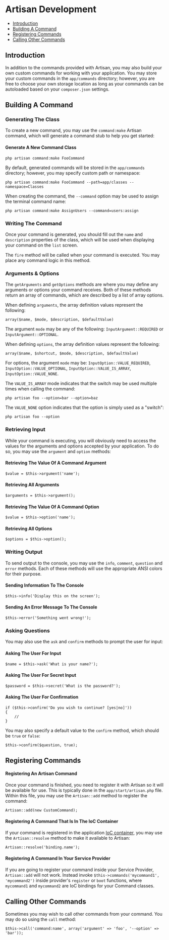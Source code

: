 # Artisan Development

- [Introduction](#introduction)
- [Building A Command](#building-a-command)
- [Registering Commands](#registering-commands)
- [Calling Other Commands](#calling-other-commands)

<a name="introduction"></a>
## Introduction

In addition to the commands provided with Artisan, you may also build your own custom commands for working with your application. You may store your custom commands in the `app/commands` directory; however, you are free to choose your own storage location as long as your commands can be autoloaded based on your `composer.json` settings.

<a name="building-a-command"></a>
## Building A Command

### Generating The Class

To create a new command, you may use the `command:make` Artisan command, which will generate a command stub to help you get started:

#### Generate A New Command Class

	php artisan command:make FooCommand

By default, generated commands will be stored in the `app/commands` directory; however, you may specify custom path or namespace:

	php artisan command:make FooCommand --path=app/classes --namespace=Classes

When creating the command, the `--command` option may be used to assign the terminal command name:

	php artisan command:make AssignUsers --command=users:assign

### Writing The Command

Once your command is generated, you should fill out the `name` and `description` properties of the class, which will be used when displaying your command on the `list` screen.

The `fire` method will be called when your command is executed. You may place any command logic in this method.

### Arguments & Options

The `getArguments` and `getOptions` methods are where you may define any arguments or options your command receives. Both of these methods return an array of commands, which are described by a list of array options.

When defining `arguments`, the array definition values represent the following:

	array($name, $mode, $description, $defaultValue)

The argument `mode` may be any of the following: `InputArgument::REQUIRED` or `InputArgument::OPTIONAL`.

When defining `options`, the array definition values represent the following:

	array($name, $shortcut, $mode, $description, $defaultValue)

For options, the argument `mode` may be: `InputOption::VALUE_REQUIRED`, `InputOption::VALUE_OPTIONAL`, `InputOption::VALUE_IS_ARRAY`, `InputOption::VALUE_NONE`.

The `VALUE_IS_ARRAY` mode indicates that the switch may be used multiple times when calling the command:

	php artisan foo --option=bar --option=baz

The `VALUE_NONE` option indicates that the option is simply used as a "switch":

	php artisan foo --option

### Retrieving Input

While your command is executing, you will obviously need to access the values for the arguments and options accepted by your application. To do so, you may use the `argument` and `option` methods:

#### Retrieving The Value Of A Command Argument

	$value = $this->argument('name');

#### Retrieving All Arguments

	$arguments = $this->argument();

#### Retrieving The Value Of A Command Option

	$value = $this->option('name');

#### Retrieving All Options

	$options = $this->option();

### Writing Output

To send output to the console, you may use the `info`, `comment`, `question` and `error` methods. Each of these methods will use the appropriate ANSI colors for their purpose.

#### Sending Information To The Console

	$this->info('Display this on the screen');

#### Sending An Error Message To The Console

	$this->error('Something went wrong!');

### Asking Questions

You may also use the `ask` and `confirm` methods to prompt the user for input:

#### Asking The User For Input

	$name = $this->ask('What is your name?');

#### Asking The User For Secret Input

	$password = $this->secret('What is the password?');

#### Asking The User For Confirmation

	if ($this->confirm('Do you wish to continue? [yes|no]'))
	{
		//
	}

You may also specify a default value to the `confirm` method, which should be `true` or `false`:

	$this->confirm($question, true);

<a name="registering-commands"></a>
## Registering Commands

#### Registering An Artisan Command

Once your command is finished, you need to register it with Artisan so it will be available for use. This is typically done in the `app/start/artisan.php` file. Within this file, you may use the `Artisan::add` method to register the command:

	Artisan::add(new CustomCommand);

#### Registering A Command That Is In The IoC Container

If your command is registered in the application [IoC container](/docs/ioc), you may use the `Artisan::resolve` method to make it available to Artisan:

	Artisan::resolve('binding.name');

#### Registering A Command In Your Service Provider

If you are going to register your command inside your Service Provider, `Artisan::add` will not work. Instead invoke `$this->commands('mycommand1', 'mycommand2')` inside provider's `register` or `boot` functions, where `mycommand1` and `mycommand2` are IoC bindings for your Command classes.

<a name="calling-other-commands"></a>
## Calling Other Commands

Sometimes you may wish to call other commands from your command. You may do so using the `call` method:

	$this->call('command:name', array('argument' => 'foo', '--option' => 'bar'));
